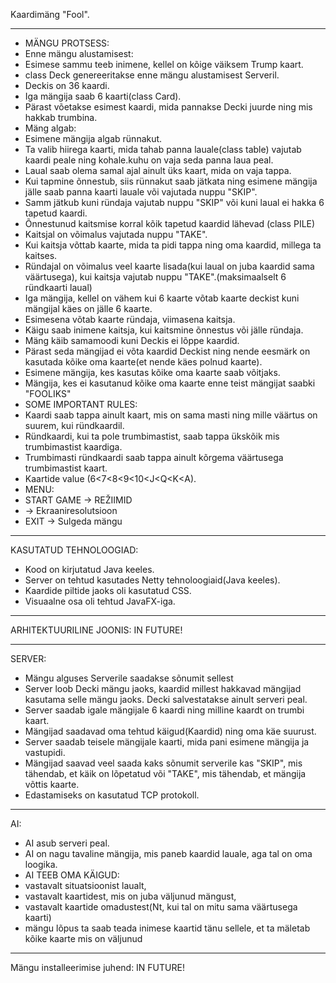 Kaardimäng "Fool".
***
* MÄNGU PROTSESS:
* Enne mängu alustamisest:
* Esimese sammu teeb inimene, kellel on kõige väiksem Trump kaart.
* class Deck genereeritakse enne mängu alustamisest Serveril.
* Deckis on 36 kaardi.
* Iga mängija saab 6 kaarti(class Card).
* Pärast võetakse esimest kaardi, mida pannakse Decki juurde ning mis hakkab trumbina.
* Mäng algab:
* Esimene mängija algab rünnakut.
* Ta valib hiirega kaarti, mida tahab panna lauale(class table) vajutab kaardi peale ning kohale.kuhu on vaja seda panna laua peal.
* Laual saab olema samal ajal ainult üks kaart, mida on vaja tappa.
* Kui tapmine õnnestub, siis rünnakut saab jätkata ning esimene mängija jälle saab panna kaarti lauale või vajutada nuppu "SKIP".
* Samm jätkub kuni ründaja vajutab nuppu "SKIP" või kuni laual ei hakka 6 tapetud kaardi.
* Õnnestunud kaitsmise korral kõik tapetud kaardid lähevad (class PILE)
* Kaitsjal on võimalus vajutada nuppu "TAKE".
* Kui kaitsja võttab kaarte, mida ta pidi tappa ning oma kaardid, millega ta kaitses.
* Ründajal on võimalus veel kaarte lisada(kui laual on juba kaardid sama väärtusega), kui kaitsja vajutab nuppu "TAKE".(maksimaalselt 6 ründkaarti laual)
* Iga mängija, kellel on vähem kui 6 kaarte võtab kaarte deckist kuni mängijal käes on jälle 6 kaarte.
* Esimesena võtab kaarte ründaja, viimasena kaitsja.
* Käigu saab inimene kaitsja, kui kaitsmine õnnestus või jälle ründaja.
* Mäng käib samamoodi kuni Deckis ei lõppe kaardid.
* Pärast seda mängijad ei võta kaardid Deckist ning nende eesmärk on kasutada kõike oma kaarte(et nende käes polnud kaarte).
* Esimene mängija, kes kasutas kõike oma kaarte saab võitjaks.
* Mängija, kes ei kasutanud kõike oma kaarte enne teist mängijat saabki "FOOLIKS"
* SOME IMPORTANT RULES:
* Kaardi saab tappa ainult kaart, mis on sama masti ning mille väärtus on suurem, kui ründkaardil.
* Ründkaardi, kui ta pole trumbimastist, saab tappa ükskõik mis trumbimastist kaardiga.
* Trumbimasti ründkaardi saab tappa ainult kõrgema väärtusega trumbimastist kaart.
* Kaartide value (6<7<8<9<10<J<Q<K<A).
* MENU:
* START GAME -> REŽIIMID
*  -> Ekraaniresolutsioon
* EXIT -> Sulgeda mängu
***
KASUTATUD TEHNOLOOGIAD:
* Kood on kirjutatud Java keeles.
* Server on tehtud kasutades Netty tehnoloogiaid(Java keeles).
* Kaardide piltide jaoks oli kasutatud CSS.
* Visuaalne osa oli tehtud JavaFX-iga.
***
ARHITEKTUURILINE JOONIS:
IN FUTURE!
***
SERVER:
* Mängu alguses Serverile saadakse sõnumit sellest
* Server loob Decki mängu jaoks, kaardid millest hakkavad mängijad kasutama selle mängu jaoks. 
Decki salvestatakse ainult serveri peal.
* Server saadab igale mängijale 6 kaardi ning milline kaardt on trumbi kaart.
* Mängijad saadavad oma tehtud käigud(Kaardid) ning oma käe suurust.
* Server saadab teisele mängijale kaarti, mida pani esimene mängija ja vastupidi.
* Mängijad saavad veel saada kaks sõnumit serverile kas "SKIP", mis tähendab, et käik on lõpetatud või "TAKE", mis tähendab, et mängija võttis kaarte.
* Edastamiseks on kasutatud TCP protokoll. 
***
AI:
* AI asub serveri peal.
* AI on nagu tavaline mängija, mis paneb kaardid lauale, aga tal on oma loogika.
* AI TEEB OMA KÄIGUD:
* vastavalt situatsioonist laualt, 
* vastavalt kaartidest, mis on juba väljunud mängust, 
* vastavalt kaartide omadustest(Nt, kui tal on mitu sama väärtusega kaarti)
* mängu lõpus ta saab teada inimese kaartid tänu sellele, et ta mäletab kõike kaarte mis on väljunud
***
Mängu installeerimise juhend:
IN FUTURE!